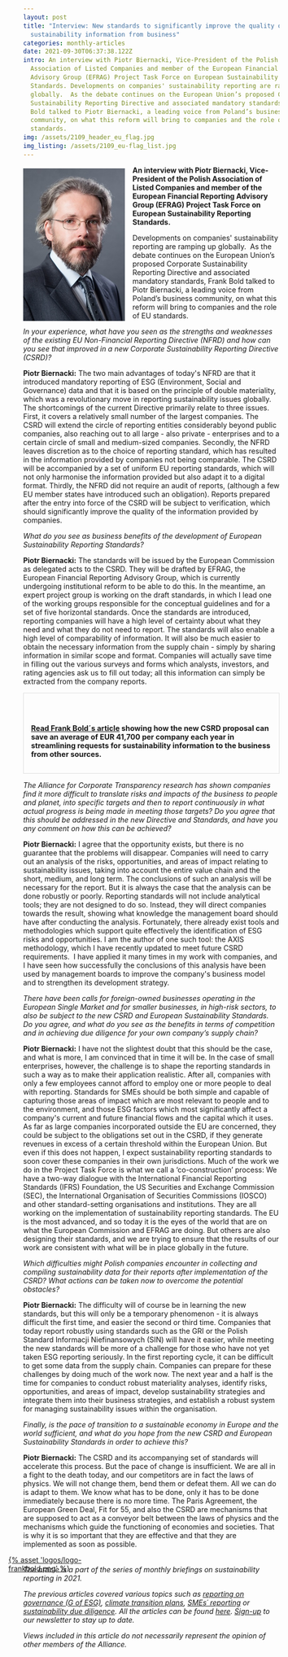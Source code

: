 ```yaml
---
layout: post
title: "Interview: New standards to significantly improve the quality of
  sustainability information from business"
categories: monthly-articles
date: 2021-09-30T06:37:38.122Z
intro: An interview with Piotr Biernacki, Vice-President of the Polish
  Association of Listed Companies and member of the European Financial Reporting
  Advisory Group (EFRAG) Project Task Force on European Sustainability Reporting
  Standards. Developments on companies' sustainability reporting are ramping up
  globally.  As the debate continues on the European Union’s proposed Corporate
  Sustainability Reporting Directive and associated mandatory standards, Frank
  Bold talked to Piotr Biernacki, a leading voice from Poland’s business
  community, on what this reform will bring to companies and the role of EU
  standards.
img: /assets/2109_header_eu_flag.jpg
img_listing: /assets/2109_eu-flag_list.jpg
---
```

<img src="/assets/2109_piotrbiernacki.jpg" style="float: left;width: 200px;height: 300px;padding-right: 15px; padding-bottom: 10px; margin-top: 5px;" alt="Isabel Acevedo from A&amp;B Innovative Solutions, a Spanish SME supplying biotech products for cleaning and maintenance" title="Isabel Acevedo from A&amp;B Innovative Solutions, a Spanish SME supplying biotech products for cleaning and maintenance" />

**An interview with Piotr Biernacki, Vice-President of the Polish Association of Listed Companies and member of the European Financial Reporting Advisory Group (EFRAG) Project Task Force on European Sustainability Reporting Standards.**

Developments on companies' sustainability reporting are ramping up globally.  As the debate continues on the European Union’s proposed Corporate Sustainability Reporting Directive and associated mandatory standards, Frank Bold talked to Piotr Biernacki, a leading voice from Poland’s business community, on what this reform will bring to companies and the role of EU standards.

*In your experience, what have you seen as the strengths and weaknesses of the existing EU Non-Financial Reporting Directive (NFRD) and how can you see that improved in a new Corporate Sustainability Reporting Directive (CSRD)?*

**Piotr Biernacki:** The two main advantages of today's NFRD are that it introduced mandatory reporting of ESG (Environment, Social and Governance) data and that it is based on the principle of double materiality, which was a revolutionary move in reporting sustainability issues globally. The shortcomings of the current Directive primarily relate to three issues. First, it covers a relatively small number of the largest companies. The CSRD will extend the circle of reporting entities considerably beyond public companies, also reaching out to all large - also private - enterprises and to a certain circle of small and medium-sized companies. Secondly, the NFRD leaves discretion as to the choice of reporting standard, which has resulted in the information provided by companies not being comparable. The CSRD will be accompanied by a set of uniform EU reporting standards, which will not only harmonise the information provided but also adapt it to a digital format. Thirdly, the NFRD did not require an audit of reports, (although a few EU member states have introduced such an obligation). Reports prepared after the entry into force of the CSRD will be subject to verification, which should significantly improve the quality of the information provided by companies.

*What do you see as business benefits of the development of European Sustainability Reporting Standards?*

**Piotr Biernacki:** The standards will be issued by the European Commission as delegated acts to the CSRD. They will be drafted by EFRAG, the European Financial Reporting Advisory Group, which is currently undergoing institutional reform to be able to do this. In the meantime, an expert project group is working on the draft standards, in which I lead one of the working groups responsible for the conceptual guidelines and for a set of five horizontal standards. Once the standards are introduced, reporting companies will have a high level of certainty about what they need and what they do not need to report. The standards will also enable a high level of comparability of information. It will also be much easier to obtain the necessary information from the supply chain - simply by sharing information in similar scope and format. Companies will actually save time in filling out the various surveys and forms which analysts, investors, and rating agencies ask us to fill out today; all this information can simply be extracted from the company reports.

<div style="border: 1px solid #DFDFDF; padding: 1em; font-size: .9rem;">

 <p style="font-weight: bold;"><a href="https://www.allianceforcorporatetransparency.org/news/the-business-case-is-won-how-the-benefits-of-mandatory-sustainability-reporting-by-business-really-do-outweigh-the-costs-part-one.html">Read Frank Bold´s article</a> showing how the new CSRD proposal can save an average of EUR 41,700 per company each year in streamlining requests for sustainability information to the business from other sources.</p>

</div>

*The Alliance for Corporate Transparency research has shown companies find it more difficult to translate risks and impacts of the business to people and planet, into specific targets and then to report continuously in what actual progress is being made in meeting those targets? Do you agree that this should be addressed in the new Directive and Standards, and have you any comment on how this can be achieved?*

**Piotr Biernacki:** I agree that the opportunity exists, but there is no guarantee that the problems will disappear. Companies will need to carry out an analysis of the risks, opportunities, and areas of impact relating to sustainability issues, taking into account the entire value chain and the short, medium, and long term. The conclusions of such an analysis will be necessary for the report. But it is always the case that the analysis can be done robustly or poorly. Reporting standards will not include analytical tools; they are not designed to do so. Instead, they will direct companies towards the result, showing what knowledge the management board should have after conducting the analysis. Fortunately, there already exist tools and methodologies which support quite effectively the identification of ESG risks and opportunities. I am the author of one such tool: the AXIS methodology, which I have recently updated to meet future CSRD requirements.  I have applied it many times in my work with companies, and I have seen how successfully the conclusions of this analysis have been used by management boards to improve the company's business model and to strengthen its development strategy.

*There have been calls for foreign-owned businesses operating in the European Single Market and for smaller businesses, in high-risk sectors, to also be subject to the new CSRD and European Sustainability Standards. Do you agree, and what do you see as the benefits in terms of competition and in achieving due diligence for your own company’s supply chain?*

**Piotr Biernacki:** I have not the slightest doubt that this should be the case, and what is more, I am convinced that in time it will be. In the case of small enterprises, however, the challenge is to shape the reporting standards in such a way as to make their application realistic. After all, companies with only a few employees cannot afford to employ one or more people to deal with reporting. Standards for SMEs should be both simple and capable of capturing those areas of impact which are most relevant to people and to the environment, and those ESG factors which most significantly affect a company's current and future financial flows and the capital which it uses. As far as large companies incorporated outside the EU are concerned, they could be subject to the obligations set out in the CSRD, if they generate revenues in excess of a certain threshold within the European Union. But even if this does not happen, I expect sustainability reporting standards to soon cover these companies in their own jurisdictions. Much of the work we do in the Project Task Force is what we call a ‘co-construction’ process: We have a two-way dialogue with the International Financial Reporting Standards (IFRS) Foundation, the US Securities and Exchange Commission (SEC), the International Organisation of Securities Commissions (IOSCO) and other standard-setting organisations and institutions. They are all working on the implementation of sustainability reporting standards. The EU is the most advanced, and so today it is the eyes of the world that are on what the European Commission and EFRAG are doing. But others are also designing their standards, and we are trying to ensure that the results of our work are consistent with what will be in place globally in the future.

*Which difficulties might Polish companies encounter in collecting and compiling sustainability data for their reports after implementation of the CSRD? What actions can be taken now to overcome the potential obstacles?*  

**Piotr Biernacki:** The difficulty will of course be in learning the new standards, but this will only be a temporary phenomenon - it is always difficult the first time, and easier the second or third time. Companies that today report robustly using standards such as the GRI or the Polish Standard Informacji Niefinansowych (SIN) will have it easier, while meeting the new standards will be more of a challenge for those who have not yet taken ESG reporting seriously. In the first reporting cycle, it can be difficult to get some data from the supply chain. Companies can prepare for these challenges by doing much of the work now. The next year and a half is the time for companies to conduct robust materiality analyses, identify risks, opportunities, and areas of impact, develop sustainability strategies and integrate them into their business strategies, and establish a robust system for managing sustainability issues within the organisation.     

*Finally, is the pace of transition to a sustainable economy in Europe and the world sufficient, and what do you hope from the new CSRD and European Sustainability Standards in order to achieve this?*

**Piotr Biernacki:** The CSRD and its accompanying set of standards will accelerate this process. But the pace of change is insufficient. We are all in a fight to the death today, and our competitors are in fact the laws of physics. We will not change them, bend them or defeat them. All we can do is adapt to them. We know what has to be done, only it has to be done immediately because there is no more time. The Paris Agreement, the European Green Deal, Fit for 55, and also the CSRD are mechanisms that are supposed to act as a conveyor belt between the laws of physics and the mechanisms which guide the functioning of economies and societies. That is why it is so important that they are effective and that they are implemented as soon as possible.      

<a href="https://en.frankbold.org/" style="
max-width: 200px;
display: block;
margin-left: -29px;
margin-bottom: -29px;">{% asset 'logos/logo-frankbold.png' %}</a>

*The article is a part of the series of monthly briefings on sustainability reporting in 2021.* [](https://purposeofcorporation.us10.list-manage.com/subscribe?u=66bafd0ef0d33f5bf8fbe1e87&id=113ab4bd34)

*The previous articles covered various topics such as [reporting on governance (G of ESG)](https://www.allianceforcorporatetransparency.org/news/what-needs-to-be-reported-on-governance-of-esg.html), [climate transition plans](https://www.allianceforcorporatetransparency.org/news/climate-transition-plans-how-eu-standards-can-help-companies-to-focus-on-the-right-data.html), [SMEs´ reporting](https://www.allianceforcorporatetransparency.org/news/smes-and-the-future-of-european-sustainability-reporting-rules-small-businesses-deserve-to-get-clarity-to-address-the-sustainability-challenge.html) or [sustainability due diligence](https://www.allianceforcorporatetransparency.org/news/sustainability-due-diligence-what-it-means-for-companies-and-how-eu-sustainability-standards-can-help.html). All the articles can be found [here](https://www.allianceforcorporatetransparency.org/news/categories/#monthly-articles). [Sign-up](https://purposeofcorporation.us10.list-manage.com/subscribe?u=66bafd0ef0d33f5bf8fbe1e87&id=113ab4bd34) to our newsletter to stay up to date.*  

*Views included in this article do not necessarily represent the opinion of other members of the Alliance.*